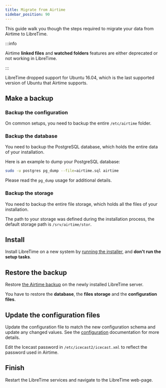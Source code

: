 ```yaml
---
title: Migrate from Airtime
sidebar_position: 90
---
```


This guide walk you though the steps required to migrate your data from Airtime to LibreTime.

:::info

Airtime **linked files** and **watched folders** features are either deprecated or not working in LibreTime.

:::

LibreTime dropped support for Ubuntu 16.04, which is the last supported version of Ubuntu that Airtime supports.

## Make a backup

### Backup the configuration

On common setups, you need to backup the entire `/etc/airtime` folder.

### Backup the database

You need to backup the PostgreSQL database, which holds the entire data of your installation.

Here is an example to dump your PostgreSQL database:

```bash
sudo -u postgres pg_dump --file=airtime.sql airtime
```

Please read the `pg_dump` usage for additional details.

### Backup the storage

You need to backup the entire file storage, which holds all the files of your installation.

The path to your storage was defined during the installation process, the default storage path is `/srv/airtime/stor`.

## Install

Install LibreTime on a new system by [running the installer](./install.md#run-the-installer), and **don't run the setup tasks**.

## Restore the backup

Restore [the Airtime backup](../backup.md#restore) on the newly installed LibreTime server.

You have to restore the **database**, the **files storage** and the **configuration files**.

## Update the configuration files

Update the configuration file to match the new configuration schema and update any changed values. See the [configuration](./configuration.md) documentation for more details.

Edit the Icecast password in `/etc/icecast2/icecast.xml` to reflect the password used in Airtime.

## Finish

Restart the LibreTime services and navigate to the LibreTime web-page.
